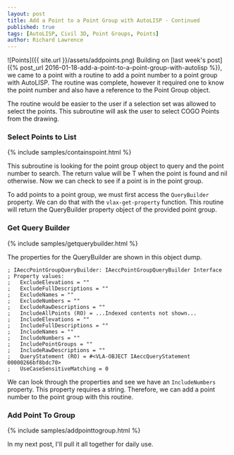 ```yaml
---
layout: post
title: Add a Point to a Point Group with AutoLISP - Continued
published: true
tags: [AutoLISP, Civil 3D, Point Groups, Points]
author: Richard Lawrence
---
```

![Points]({{ site.url }}/assets/addpoints.png) Building on [last week's post]({% post_url 2016-01-18-add-a-point-to-a-point-group-with-autolisp %}), we came to a point with a routine to add a point number to a point group with AutoLISP.  The routine was complete, however it required one to know the point number and also have a reference to the Point Group object.

The routine would be easier to the user if a selection set was allowed to select the points.  This subroutine will ask the user to select COGO Points from the drawing.

### <a name="SelectPointsToList">Select Points to List</a>

{% include samples/containspoint.html %}

This subroutine is looking for the point group object to query and the point number to search.  The return value will be T when the point is found and nil otherwise.  Now we can check to see if a point is in the point group.

To add points to a point group, we must first access the `QueryBuilder` property.  We can do that with the `vlax-get-property` function.  This routine will return the QueryBuilder property object of the provided point group.

### <a name="getquerybuilder">Get Query Builder</a>

{% include samples/getquerybuilder.html %}

The properties for the QueryBuilder are shown in this object dump.

```text
; IAeccPointGroupQueryBuilder: IAeccPointGroupQueryBuilder Interface
; Property values:
;   ExcludeElevations = ""
;   ExcludeFullDescriptions = ""
;   ExcludeNames = ""
;   ExcludeNumbers = ""
;   ExcludeRawDescriptions = ""
;   IncludeAllPoints (RO) = ...Indexed contents not shown...
;   IncludeElevations = ""
;   IncludeFullDescriptions = ""
;   IncludeNames = ""
;   IncludeNumbers = ""
;   IncludePointGroups = ""
;   IncludeRawDescriptions = ""
;   QueryStatement (RO) = #<VLA-OBJECT IAeccQueryStatement 00000266bf8bdc70>
;   UseCaseSensitiveMatching = 0
```

We can look through the properties and see we have an `IncludeNumbers` property.  This property requires a string.  Therefore, we can add a point number to the point group with this routine.

### <a name="addpointtogroup">Add Point To Group</a>

{% include samples/addpointtogroup.html %}

In my next post, I'll pull it all together for daily use.